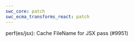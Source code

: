 ```yaml
---
swc_core: patch
swc_ecma_transforms_react: patch
---
```


perf(es/jsx): Cache FileName for JSX pass (#9951)
